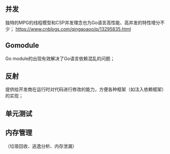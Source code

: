 ## 并发
独特的MPG的线程模型和CSP并发理念也为Go语言高性能、高并发的特性增分不少；
https://www.cnblogs.com/qingaoaoo/p/13295835.html

## Gomodule
Go module的出现有效解决了Go语言依赖混乱的问题；

## 反射
提供给开发商在运行时对代码进行修改的能力，方便各种框架（如注入依赖框架）的实现；

## 单元测试

## 内存管理
（垃圾回收、逃逸分析、内存泄漏）